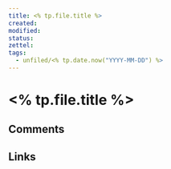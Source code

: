```yaml
---
title: <% tp.file.title %>
created: 
modified: 
status:  
zettel: 
tags:
  - unfiled/<% tp.date.now("YYYY-MM-DD") %>
---
```

# <% tp.file.title %>
## Comments

## Links
